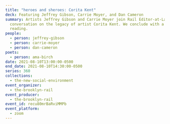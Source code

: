 ```yaml
---
title: "heroes and sheroes: Corita Kent"
deck: Featuring Jeffrey Gibson, Carrie Moyer, and Dan Cameron
summary: Artists Jeffrey Gibson and Carrie Moyer join Rail Editor-at-Large for a
  conversation on the legacy of artist Corita Kent. We conclude with a poetry
  reading.
people:
  - person: jeffrey-gibson
  - person: carrie-moyer
  - person: dan-cameron
poets:
  - person: ama-birch
date: 2021-08-10T13:00:00-0500
end_date: 2021-08-10T14:30:00-0500
series: 360
collections:
  - the-new-social-environment
event_organizer:
  - the-brooklyn-rail
event_producer:
  - the-brooklyn-rail
event_id: recu80mrBaRviMMPb
event_platform:
  - zoom
---
```

